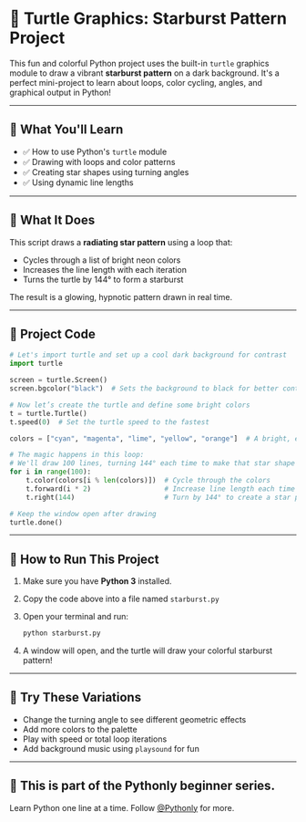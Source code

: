 # 🌟 Turtle Graphics: Starburst Pattern Project

This fun and colorful Python project uses the built-in `turtle` graphics module to draw a vibrant **starburst pattern** on a dark background. It's a perfect mini-project to learn about loops, color cycling, angles, and graphical output in Python!

---

## 🎯 What You'll Learn

* ✅ How to use Python's `turtle` module
* ✅ Drawing with loops and color patterns
* ✅ Creating star shapes using turning angles
* ✅ Using dynamic line lengths

---

## 🎨 What It Does

This script draws a **radiating star pattern** using a loop that:

* Cycles through a list of bright neon colors
* Increases the line length with each iteration
* Turns the turtle by 144° to form a starburst

The result is a glowing, hypnotic pattern drawn in real time.

---

## 🧱 Project Code

```python
# Let's import turtle and set up a cool dark background for contrast
import turtle

screen = turtle.Screen()
screen.bgcolor("black")  # Sets the background to black for better contrast

# Now let’s create the turtle and define some bright colors
t = turtle.Turtle()
t.speed(0)  # Set the turtle speed to the fastest

colors = ["cyan", "magenta", "lime", "yellow", "orange"]  # A bright, eye-catching palette

# The magic happens in this loop:
# We'll draw 100 lines, turning 144° each time to make that star shape
for i in range(100):
    t.color(colors[i % len(colors)])  # Cycle through the colors
    t.forward(i * 2)                  # Increase line length each time
    t.right(144)                      # Turn by 144° to create a star pattern

# Keep the window open after drawing
turtle.done()
```

---

## 🧪 How to Run This Project

1. Make sure you have **Python 3** installed.
2. Copy the code above into a file named `starburst.py`
3. Open your terminal and run:

   ```bash
   python starburst.py
   ```
4. A window will open, and the turtle will draw your colorful starburst pattern!

---

## 🌈 Try These Variations

* Change the turning angle to see different geometric effects
* Add more colors to the palette
* Play with speed or total loop iterations
* Add background music using `playsound` for fun

---

## 🐍 This is part of the **Pythonly beginner series**.

Learn Python one line at a time. Follow [@Pythonly](https://github.com/Pythonlyy) for more.
